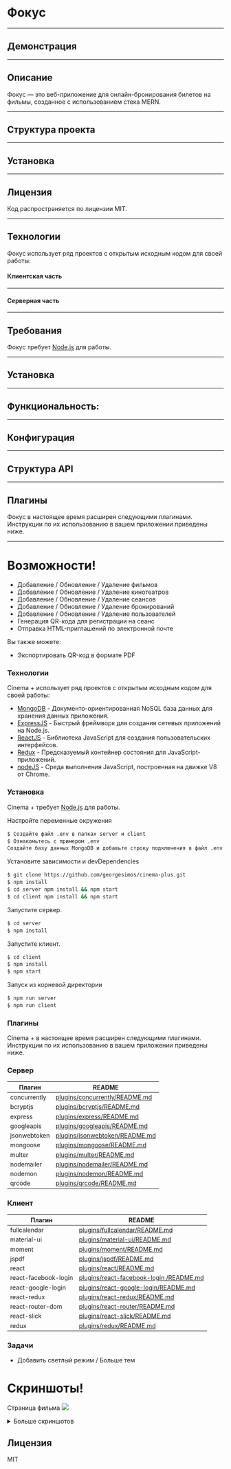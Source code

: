 # Фокус

---

## Демонстрация

---

## Описание

Фокус — это веб-приложение для онлайн-бронирования билетов на фильмы, созданное с использованием стека MERN.

---

## Структура проекта

---

## Установка

---

## Лицензия

Код распространяется по лицензии MIT.

---

## Технологии

Фокус использует ряд проектов с открытым исходным кодом для своей работы:

#### Клиентская часть

---

#### Серверная часть

---

## Требования

Фокус требует [Node.js](https://nodejs.org/) для работы.

---

## Установка

---

## Функциональность:

---

## Конфигурация

---

## Структура API

---

## Плагины

Фокус в настоящее время расширен следующими плагинами. Инструкции по их использованию в вашем приложении приведены ниже.

---

# Возможности!

  - Добавление / Обновление / Удаление фильмов
  - Добавление / Обновление / Удаление кинотеатров
  - Добавление / Обновление / Удаление сеансов
  - Добавление / Обновление / Удаление бронирований
  - Добавление / Обновление / Удаление пользователей
  - Генерация QR-кода для регистрации на сеанс
  - Отправка HTML-приглашений по электронной почте

Вы также можете:
  - Экспортировать QR-код в формате PDF

### Технологии
Cinema + использует ряд проектов с открытым исходным кодом для своей работы:
* [MongoDB](https://www.mongodb.com/) - Документо-ориентированная NoSQL база данных для хранения данных приложения.
* [ExpressJS](https://expressjs.com/) - Быстрый фреймворк для создания сетевых приложений на Node.js.
* [ReactJS](https://reactjs.org/) - Библиотека JavaScript для создания пользовательских интерфейсов.
* [Redux](https://redux.js.org/) - Предсказуемый контейнер состояния для JavaScript-приложений.
* [nodeJS](https://nodejs.org/) - Среда выполнения JavaScript, построенная на движке V8 от Chrome.

### Установка

Cinema + требует [Node.js](https://nodejs.org/) для работы.

Настройте переменные окружения 

```sh
$ Создайте файл .env в папках server и client
$ Ознакомьтесь с примером .env
Создайте базу данных MongoDB и добавьте строку подключения в файл .env
```

Установите зависимости и devDependencies

```sh
$ git clone https://github.com/georgesimos/cinema-plus.git
$ npm install
$ cd server npm install && npm start
$ cd client npm install && npm start
```
Запустите сервер.

```sh
$ cd server 
$ npm install 
```

Запустите клиент.

```sh
$ cd client 
$ npm install 
$ npm start
```

Запуск из корневой директории
```sh
$ npm run server
$ npm run client
```

### Плагины

Cinema + в настоящее время расширен следующими плагинами. Инструкции по их использованию в вашем приложении приведены ниже.

### Сервер


| Плагин | README |
| ------ | ------ |
| concurrently | [plugins/concurrently/README.md](https://github.com/kimmobrunfeldt/concurrently/blob/master/README.md) |
| bcryptjs | [plugins/bcryptjs/README.md](https://github.com/dcodeIO/bcrypt.js/blob/master/README.md) |
| express | [plugins/express/README.md](https://github.com/expressjs/express/blob/master/Readme.md) |
| googleapis | [plugins/googleapis/README.md](https://github.com/googleapis/googleapis/blob/master/README.md) |
| jsonwebtoken | [plugins/jsonwebtoken/README.md](https://github.com/auth0/node-jsonwebtoken/blob/master/README.md) |
| mongoose | [plugins/mongoose/README.md](https://github.com/Automattic/mongoose/blob/master/README.md) |
| multer | [plugins/multer/README.md](https://github.com/expressjs/multer/blob/master/README.md)|
| nodemailer | [plugins/nodemailer/README.md](https://github.com/nodemailer/nodemailer/blob/master/README.md) |
| nodemon | [plugins/nodemon/README.md](https://github.com/remy/nodemon/blob/master/README.md) |
| qrcode | [plugins/qrcode/README.md](https://github.com/soldair/node-qrcode/blob/master/README.md) |

### Клиент

| Плагин | README |
| ------ | ------ |
| fullcalendar | [plugins/fullcalendar/README.md](https://github.com/fullcalendar/fullcalendar/blob/master/README.md) |
| material-ui | [plugins/material-ui/README.md](https://github.com/mui-org/material-ui/blob/master/README.md) |
| moment | [plugins/moment/README.md](https://www.npmjs.com/package/@date-io/moment?activeTab=readme) |
| jspdf | [plugins/jspdf/README.md](https://github.com/MrRio/jsPDF) |
| react | [plugins/react/README.md](https://github.com/facebook/react/blob/master/README.md) |
| react-facebook-login | [plugins/react-facebook-login /README.md](https://github.com/keppelen/react-facebook-login/blob/master/README.md) |
| react-google-login | [plugins/react-google-login/README.md](https://www.npmjs.com/package/react-google-login) |
| react-redux | [plugins/react-redux/README.md](https://github.com/reduxjs/react-redux) |
| react-router-dom | [plugins/react-router/README.md](https://github.com/ReactTraining/react-router/blob/master/README.md) |
| react-slick | [plugins/react-slick/README.md](https://github.com/akiran/react-slick) |
| redux | [plugins/redux/README.md](https://github.com/reduxjs/redux)|

### Задачи

 - Добавить светлый режим / Больше тем



# Скриншоты! 

Страница фильма
<img src="https://github.com/georgesimos/readme-assets/blob/master/cinema-plus/movie.png" />

<details>
  <summary>Больше скриншотов</summary>
  Страница бронирования
  <img src="https://github.com/georgesimos/readme-assets/blob/master/cinema-plus/booking.png" />

  Приглашения на бронирование
  <img src="https://github.com/georgesimos/readme-assets/blob/master/cinema-plus/invitation.png" />

  Страница гостевой панели
  <img src="https://github.com/georgesimos/readme-assets/blob/master/cinema-plus/guest-dashboard.png" />

  Страница моего аккаунта
  <img src="https://github.com/georgesimos/readme-assets/blob/master/cinema-plus/my-account.png" />

  Главная страница администратора
  <img src="https://github.com/georgesimos/readme-assets/blob/master/cinema-plus/admin-dashboard.png" />

  Страница кинотеатров администратора
  <img src="https://github.com/georgesimos/readme-assets/blob/master/cinema-plus/admin-cinemas.png" />

  Страница фильмов администратора
  <img src="https://github.com/georgesimos/readme-assets/blob/master/cinema-plus/admin-movies.png" />

  Страница бронирований администратора
  <img src="https://github.com/georgesimos/readme-assets/blob/master/cinema-plus/reservations.png" />

  Календарь бронирований администратора
  <img src="https://github.com/georgesimos/readme-assets/blob/master/cinema-plus/calendar.png" />
</details>



Лицензия
----

MIT

